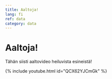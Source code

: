 ```yaml
---
title: Aaltoja!
lang: fi
ref: data
category: data
---
```


# Aaltoja!

Tähän siisti aaltovideo heiluvista esineistä!

{% include youtube.html id="QCX62YJCmGk" %}

